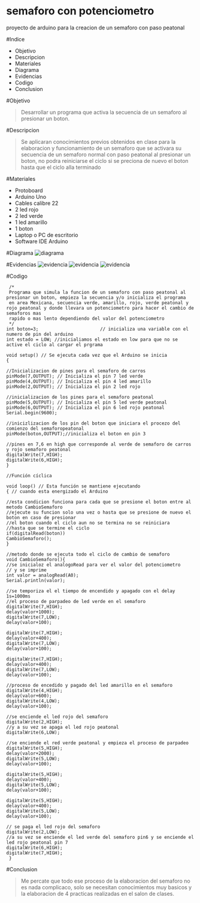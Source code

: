 # semaforo con potenciometro
proyecto de arduino para la creacion de un semaforo con paso peatonal

#Indice
* Objetivo
* Descripcion
* Materiales
* Diagrama
* Evidencias
* Codigo
* Conclusion


#Objetivo
>Desarrollar un programa que activa la secuencia de un semaforo al presionar un boton.

#Descripcion
>Se aplicaran conocimientos previos obtenidos en clase para la elaboracion y funcionamiento de un semaforo
>que se activara su secuencia de un semaforo normal con paso peatonal al presionar un boton, no podra reiniciarse 
>el ciclo si se preciona de nuevo el boton hasta que el ciclo alla terminado

#Materiales
*  Protoboard
*  Arduino Uno
*  Cables calibre 22
*  2 led rojo
* 2 led verde
* 1 led amarillo
* 1 boton
* Laptop o PC de escritorio
* Software IDE Arduino


#Diagrama
![diagrama](esquema.jpg)


#Evidencias
![evidencia](IMG_20180213_101508.jpg)
![evidencia](IMG_20180213_101553.jpg)
![evidencia](IMG_20180213_101559.jpg )

#Codigo

     /* 
     Programa que simula la funcion de un semaforo con paso peatonal al presionar un boton, empieza la secuencia y/o inicializa el programa
     en area Mexicana, secuencia verde, amarillo, rojo, verde peatonal y rojo peatonal y donde llevara un potenciometro para hacer el cambio de semaforos mas
     rapido o mas lento dependiendo del valor del potenciometro
     */
    int boton=3;                       // inicializa una variable con el numero de pin del arduino
    int estado = LOW; //inicialiamos el estado en low para que no se active el ciclo al cargar el prgrama

    void setup() // Se ejecuta cada vez que el Arduino se inicia
    {

    //Inicializacion de pines para el semaforo de carros
    pinMode(7,OUTPUT); // Inicializa el pin 7 led verde
    pinMode(4,OUTPUT); // Inicializa el pin 4 led amarillo
    pinMode(2,OUTPUT); // Inicializa el pin 2 led rojo
 
    //inicializacion de los pines para el semaforo peatonal
    pinMode(5,OUTPUT); // Inicializa el pin 5 led verde peatonal
    pinMode(6,OUTPUT); // Inicializa el pin 6 led rojo peatonal
    Serial.begin(9600);

    //inicizlizacion de los pin del boton que iniciara el procezo del comienzo del semaforopeatonal
    pinMode(boton,OUTPUT);//inicializa el boton en pin 3

    //pines en 7,6 en high que corresponde al verde de semaforo de carros y rojo semaforo peatonal
    digitalWrite(7,HIGH);
    digitalWrite(6,HIGH);
    }

    //Función cíclica

    void loop() // Esta función se mantiene ejecutando
    { // cuando esta energizado el Arduino

    //esta condicion funciona para cada que se presione el boton entre al metodo CambioSemaforo 
    //ejecute su funcion solo una vez o hasta que se presione de nuevo el boton en caso de presionar 
    //el boton cuando el ciclo aun no se termina no se reiniciara 
    //hasta que se termine el ciclo
    if(digitalRead(boton))
    CambioSemaforo();
    }

    //metodo donde se ejecuta todo el ciclo de cambio de semaforo
    void CambioSemaforo(){
    //se inicialoz el analogoRead para ver el valor del potenciometro
    // y se imprime
    int valor = analogRead(A0);
    Serial.println(valor);

    //se temporiza el el tiempo de encendido y apagado con el delay 1s=1000ms
    //el proceso de parpadeo de led verde en el semaforo
    digitalWrite(7,HIGH); 
    delay(valor+1000); 
    digitalWrite(7,LOW);
    delay(valor+100); 
  
    digitalWrite(7,HIGH);
    delay(valor+400); 
    digitalWrite(7,LOW);
    delay(valor+100);
  
    digitalWrite(7,HIGH);
    delay(valor+400); 
    digitalWrite(7,LOW);
    delay(valor+100);

    //proceso de encedido y pagado del led amarillo en el semaforo
    digitalWrite(4,HIGH); 
    delay(valor+600); 
    digitalWrite(4,LOW);
    delay(valor+100);

    //se enciende el led rojo del semaforo
    digitalWrite(2,HIGH);
    //y a su vez se apaga el led rojo peatonal
    digitalWrite(6,LOW); 

    //se enciende el red verde peatonal y empieza el proceso de parpadeo 
    digitalWrite(5,HIGH);
    delay(valor+2000); 
    digitalWrite(5,LOW);
    delay(valor+100);
 
    digitalWrite(5,HIGH);
    delay(valor+400); 
    digitalWrite(5,LOW);
    delay(valor+100);
 
    digitalWrite(5,HIGH);
    delay(valor+400); 
    digitalWrite(5,LOW);
    delay(valor+100);

    // se paga el led rojo del semaforo 
    digitalWrite(2,LOW); 
    //a su vez se enciende el led verde del semaforo pin6 y se enciende el led rojo peatonal pin 7
    digitalWrite(6,HIGH);
    digitalWrite(7,HIGH); 
     }
 


#Conclusion
>Me percate que todo ese proceso de la elaboracion del semaforo no es nada complicaco, solo se necesitan conocimientos muy basicos
>y la elaboracion de 4 practicas realizadas en el salon de clases.
